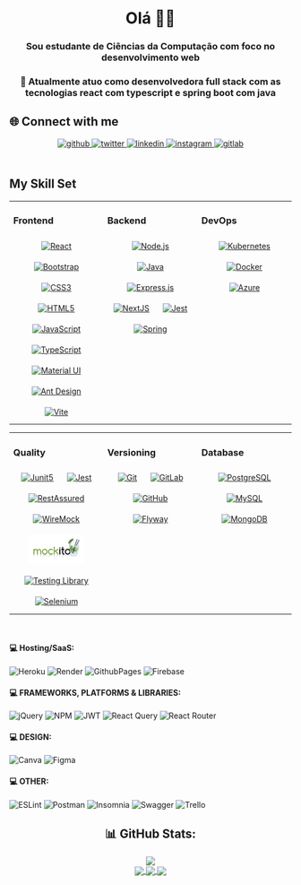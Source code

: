 <div align="center">
  
# Olá 👋🏽
  
### Sou estudante de Ciências da Computação com foco no desenvolvimento web
### 🔭 Atualmente atuo como desenvolvedora full stack com as tecnologias react com typescript e spring boot com java
 
</div>

## 🌐 Connect with me  
<div align="center">
<a href="https://github.com/liliantavarez" target="_blank">
<img src=https://img.shields.io/badge/github-%2324292e.svg?&style=for-the-badge&logo=github&logoColor=white alt=github style="margin-bottom: 5px;" />
</a>
<a href="https://twitter.com/liliantavarez" target="_blank">
<img src=https://img.shields.io/badge/twitter-%2300acee.svg?&style=for-the-badge&logo=twitter&logoColor=white alt=twitter style="margin-bottom: 5px;" />
</a>
<a href="https://linkedin.com/in/liliantavarez" target="_blank">
<img src=https://img.shields.io/badge/linkedin-%231E77B5.svg?&style=for-the-badge&logo=linkedin&logoColor=white alt=linkedin style="margin-bottom: 5px;" />
</a>
<a href="https://instagram.com/liliantavarez" target="_blank">
<img src=https://img.shields.io/badge/instagram-%23000000.svg?&style=for-the-badge&logo=instagram&logoColor=white alt=instagram style="margin-bottom: 5px;" />
</a>
<a href="https://gitlab.com/liliantavarez" target="_blank">
<img src=https://img.shields.io/badge/gitlab-330F63.svg?&style=for-the-badge&logo=gitlab&logoColor=white alt=gitlab style="margin-bottom: 5px;" />
</a>  
</div>  

<br/>

## My Skill Set  

<table>
<tr>
<td valign="top" width="33%">
  
### Frontend  
<div align="center">  
<a href="https://reactjs.org/" target="_blank"><img style="margin: 10px" src="https://profilinator.rishav.dev/skills-assets/react-original-wordmark.svg" alt="React" height="50" /></a>  
<a href="https://getbootstrap.com/docs/3.4/javascript/" target="_blank"><img style="margin: 10px" src="https://profilinator.rishav.dev/skills-assets/bootstrap-plain.svg" alt="Bootstrap" height="50" /></a>  
<a href="https://www.w3schools.com/css/" target="_blank"><img style="margin: 10px" src="https://profilinator.rishav.dev/skills-assets/css3-original-wordmark.svg" alt="CSS3" height="50" /></a>  
<a href="https://en.wikipedia.org/wiki/HTML5" target="_blank"><img style="margin: 10px" src="https://profilinator.rishav.dev/skills-assets/html5-original-wordmark.svg" alt="HTML5" height="50" /></a>  
<a href="https://www.javascript.com/" target="_blank"><img style="margin: 10px" src="https://profilinator.rishav.dev/skills-assets/javascript-original.svg" alt="JavaScript" height="50" /></a>  
<a href="https://www.typescriptlang.org/" target="_blank"><img style="margin: 10px" src="https://profilinator.rishav.dev/skills-assets/typescript-original.svg" alt="TypeScript" height="50" /></a>  
<a href="https://mui.com/" target="_blank"><img style="margin: 10px" src="https://profilinator.rishav.dev/skills-assets/mui.png" alt="Material UI" height="50" /></a>  
<a href="https://ant.design/" target="_blank"><img style="margin: 10px" src="https://api.iconify.design/devicon/antdesign.svg" alt="Ant Design" height="50" /></a>    
<a href="https://vitejs.dev/" target="_blank"><img style="margin: 10px" src="https://api.iconify.design/skill-icons/vite-light.svg" alt="Vite" height="50" /></a>   
</div>

</td>

<td valign="top" width="33%">

### Backend  
<div align="center">  
<a href="https://nodejs.org/" target="_blank"><img style="margin: 10px" src="https://profilinator.rishav.dev/skills-assets/nodejs-original-wordmark.svg" alt="Node.js" height="50" /></a>  
<a href="https://www.java.com/" target="_blank"><img style="margin: 10px" src="https://profilinator.rishav.dev/skills-assets/java-original-wordmark.svg" alt="Java" height="50" /></a>  
<a href="https://expressjs.com/" target="_blank"><img style="margin: 10px" src="https://profilinator.rishav.dev/skills-assets/express-original-wordmark.svg" alt="Express.js" height="50" /></a>  
<a href="https://nextjs.org/" target="_blank"><img style="margin: 10px" src="https://profilinator.rishav.dev/skills-assets/nextjs.png" alt="NextJS" height="50" /></a>  
<a href="https://www.jestjs.io/" target="_blank"><img style="margin: 10px" src="https://profilinator.rishav.dev/skills-assets/jest.svg" alt="Jest" height="50" /></a>  
<a href="https://docs.spring.io/spring-framework/docs/3.0.x/reference/expressions.html#:~:text=The%20Spring%20Expression%20Language%20(SpEL,and%20basic%20string%20templating%20functionality." target="_blank"><img style="margin: 10px" src="https://profilinator.rishav.dev/skills-assets/springio-icon.svg" alt="Spring" height="50" /></a>  
</div>
</td>

<td valign="top" width="33%">
  
### DevOps  

<div align="center">  
<a href="https://kubernetes.io/" target="_blank"><img style="margin: 10px" src="https://profilinator.rishav.dev/skills-assets/kubernetes-icon.svg" alt="Kubernetes" height="50" /></a>  
<a href="https://www.docker.com/" target="_blank"><img style="margin: 10px" src="https://profilinator.rishav.dev/skills-assets/docker-original-wordmark.svg" alt="Docker" height="50" /></a>  
<a href="https://azure.microsoft.com/en-in/" target="_blank"><img style="margin: 10px" src="https://profilinator.rishav.dev/skills-assets/microsoft_azure-icon.svg" alt="Azure" height="50" /></a>  
</div>  
</td>
</tr>
</table>  


<table align="center">
<tr>
<td valign="top" width="33%">
  
### Quality  
<div align="center">  
<a href="https://junit.org/junit5/" target="_blank"><img style="margin: 10px" src="https://api.iconify.design/devicon/junit-wordmark.svg" alt="Junit5" height="50" /></a>  
<a href="https://jestjs.io/pt-BR/" target="_blank"><img style="margin: 10px" src="https://api.iconify.design/logos/jest.svg" alt="Jest" height="50" /></a>  
<a href="https://rest-assured.io/" target="_blank"><img style="margin: 10px" src="https://avatars.githubusercontent.com/u/19369327?s=200&v=4" alt="RestAssured" height="50" /></a>  
<a href="https://wiremock.org/" target="_blank"><img style="margin: 10px" src="https://testcontainers.com/images/modules/wiremock-mark.svg" alt="WireMock" height="50" /></a>  
<a href="https://site.mockito.org/" target="_blank"><img style="margin: 10px" src="https://raw.githubusercontent.com/mockito/mockito/master/src/javadoc/org/mockito/logo.png" alt="Mockito" height="50" /></a>  
<a href="https://testing-library.com/" target="_blank"><img style="margin: 10px" src="https://api.iconify.design/logos/testing-library.svg" alt="Testing Library" height="50" /></a>  
<a href="https://www.selenium.dev/" target="_blank"><img style="margin: 10px" src="https://api.iconify.design/skill-icons/selenium.svg" alt="Selenium" height="50" /></a>  

</div>

</td>

<td valign="top" width="33%">

### Versioning  
<div align="center">  
<a href="https://git-scm.com/" target="_blank"><img style="margin: 10px" src="https://profilinator.rishav.dev/skills-assets/git-scm-icon.svg" alt="Git" height="50" /></a>  
<a href="https://about.gitlab.com/" target="_blank"><img style="margin: 10px" src="https://profilinator.rishav.dev/skills-assets/gitlab.svg" alt="GitLab" height="50" /></a>  
<a href="https://github.com/" target="_blank"><img style="margin: 10px" src="https://api.iconify.design/skill-icons/github-light.svg" alt="GitHub" height="50" /></a>  
<a href="https://flywaydb.org/" target="_blank"><img style="margin: 10px" src="https://api.iconify.design/simple-icons/flyway.svg" alt="Flyway" height="50" /></a>  
</div>
</td>

<td valign="top" width="33%">
  
### Database  
<div align="center">  
<a href="https://www.postgresql.org/" target="_blank"><img style="margin: 10px" src="https://api.iconify.design/devicon/postgresql-wordmark.svg" alt="PostgreSQL" height="50" /></a>  
<a href="https://www.mysql.com/" target="_blank"><img style="margin: 10px" src="https://api.iconify.design/logos/mysql.svg" alt="MySQL" height="50" /></a>  
<a href="https://www.mongodb.com/" target="_blank"><img style="margin: 10px" src="https://api.iconify.design/devicon/mongodb-wordmark.svg" alt="MongoDB" height="50" /></a>  
</div>
</div>  
</td>
</tr>
</table>  


<br/>  

#### 💻 Hosting/SaaS:
![Heroku](https://img.shields.io/badge/heroku-%23430098.svg?style=for-the-badge&logo=heroku&logoColor=white) 
![Render](https://img.shields.io/badge/Render-%46E3B7.svg?style=for-the-badge&logo=render&logoColor=white) 
![GithubPages](https://img.shields.io/badge/github%20pages-121013?style=for-the-badge&logo=github&logoColor=white) 
![Firebase](https://img.shields.io/badge/firebase-%23039BE5.svg?style=for-the-badge&logo=firebase) 

#### 💻 FRAMEWORKS, PLATFORMS & LIBRARIES:
![jQuery](https://img.shields.io/badge/jquery-%230769AD.svg?style=for-the-badge&logo=jquery&logoColor=white) 
![NPM](https://img.shields.io/badge/NPM-%23CB3837.svg?style=for-the-badge&logo=npm&logoColor=white)
![JWT](https://img.shields.io/badge/JWT-black?style=for-the-badge&logo=JSON%20web%20tokens) 
![React Query](https://img.shields.io/badge/-React%20Query-FF4154?style=for-the-badge&logo=react%20query&logoColor=white) 
![React Router](https://img.shields.io/badge/React_Router-CA4245?style=for-the-badge&logo=react-router&logoColor=white) 

#### 💻 DESIGN:
![Canva](https://img.shields.io/badge/Canva-%2300C4CC.svg?style=for-the-badge&logo=Canva&logoColor=white) 
![Figma](https://img.shields.io/badge/figma-%23F24E1E.svg?style=for-the-badge&logo=figma&logoColor=white) 

#### 💻 OTHER:
![ESLint](https://img.shields.io/badge/ESLint-4B3263?style=for-the-badge&logo=eslint&logoColor=white) 
![Postman](https://img.shields.io/badge/Postman-FF6C37?style=for-the-badge&logo=postman&logoColor=white) 
![Insomnia](https://img.shields.io/badge/Insomnia-black?style=for-the-badge&logo=insomnia&logoColor=5849BE) 
![Swagger](https://img.shields.io/badge/-Swagger-%23Clojure?style=for-the-badge&logo=swagger&logoColor=white) 
![Trello](https://img.shields.io/badge/Trello-%23026AA7.svg?style=for-the-badge&logo=Trello&logoColor=white) 

<div align="center">

## 📊 GitHub Stats:

<img align="center" src="http://github-profile-summary-cards.vercel.app/api/cards/profile-details?username=liliantavarez&theme=github_dark" height="180em" />

<div align="center">
<a href="https://github.com/liliantavarez">
<img align="center" src="http://github-profile-summary-cards.vercel.app/api/cards/most-commit-language?username=liliantavarez&theme=github_dark" height="180em" />
<img align="center" src="http://github-profile-summary-cards.vercel.app/api/cards/stats?username=liliantavarez&theme=github_dark" height="180em" />
<img align="center" src="http://github-profile-summary-cards.vercel.app/api/cards/repos-per-language?username=liliantavarez&theme=github_dark" height="180em" />
</div>
  
</div>
